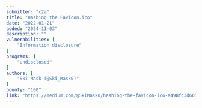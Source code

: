 ```yaml
---
submitter: "c2a"
title: "Hashing the Favicon.ico"
date: "2022-01-21"
added: "2024-11-03"
description: ""
vulnerabilities: [
    "Information disclosure"
]
programs: [
    "undisclosed"
]
authors: [
    "Ski Mask (@Ski_Mask0)"
]
bounty: "100"
link: "https://medium.com/@SkiMask0/hashing-the-favicon-ico-a498fc3d665b"
---
```




